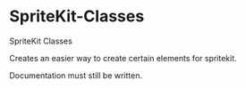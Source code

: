 SpriteKit-Classes
=================

SpriteKit Classes

Creates an easier way to create certain elements for spritekit.

Documentation must still be written.